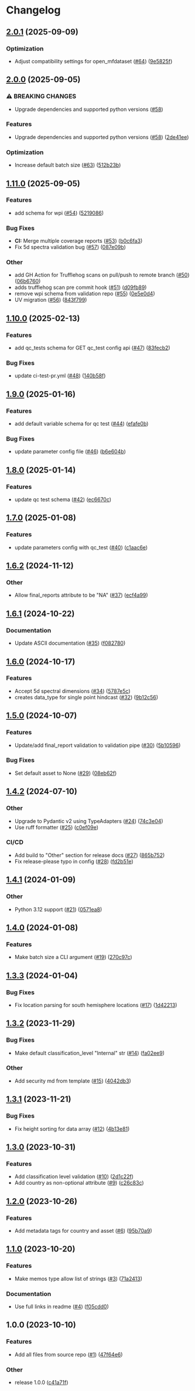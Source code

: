 # Changelog

## [2.0.1](https://github.com/equinor/atmos-validation/compare/v2.0.0...v2.0.1) (2025-09-09)


### Optimization

* Adjust compatibility settings for open_mfdataset ([#64](https://github.com/equinor/atmos-validation/issues/64)) ([9e5825f](https://github.com/equinor/atmos-validation/commit/9e5825f0d666d135f32d06242514258b8288ba9e))

## [2.0.0](https://github.com/equinor/atmos-validation/compare/v1.11.0...v2.0.0) (2025-09-05)


### ⚠ BREAKING CHANGES

* Upgrade dependencies and supported python versions ([#58](https://github.com/equinor/atmos-validation/issues/58))

### Features

* Upgrade dependencies and supported python versions ([#58](https://github.com/equinor/atmos-validation/issues/58)) ([2de41ee](https://github.com/equinor/atmos-validation/commit/2de41ee8300810d4199f181b9a688e654f09fdd3))


### Optimization

* Increase default batch size ([#63](https://github.com/equinor/atmos-validation/issues/63)) ([512b23b](https://github.com/equinor/atmos-validation/commit/512b23b1f063c323f232c8188e3456703fa903c5))

## [1.11.0](https://github.com/equinor/atmos-validation/compare/v1.10.0...v1.11.0) (2025-09-05)


### Features

* add schema for wpi ([#54](https://github.com/equinor/atmos-validation/issues/54)) ([5219086](https://github.com/equinor/atmos-validation/commit/52190869bff082eb3585662591a7cf5f8c2e2398))


### Bug Fixes

* **CI:** Merge multiple coverage reports ([#53](https://github.com/equinor/atmos-validation/issues/53)) ([b0c6fa3](https://github.com/equinor/atmos-validation/commit/b0c6fa380e93b2d3b56f388a214e4f4a3b8dfbf5))
* Fix 5d spectra validation bug ([#57](https://github.com/equinor/atmos-validation/issues/57)) ([087e09b](https://github.com/equinor/atmos-validation/commit/087e09b25a3e966c7bbc5b6631bae20888a428f7))


### Other

* add GH Action for Trufflehog scans on pull/push to remote branch ([#50](https://github.com/equinor/atmos-validation/issues/50)) ([06b6760](https://github.com/equinor/atmos-validation/commit/06b676004eff983eb8139c407242b06f626afe19))
* adds trufflehog scan pre commit hook  ([#51](https://github.com/equinor/atmos-validation/issues/51)) ([d09fb89](https://github.com/equinor/atmos-validation/commit/d09fb8968fee118af28e63c39924093ca3d566a6))
* remove wpi schema from validation repo ([#55](https://github.com/equinor/atmos-validation/issues/55)) ([0e5e0d4](https://github.com/equinor/atmos-validation/commit/0e5e0d4aa3f06023650db0e5838ec76a27121602))
* UV migration ([#56](https://github.com/equinor/atmos-validation/issues/56)) ([843f799](https://github.com/equinor/atmos-validation/commit/843f799501b10cdbe98bd15f1ea5257a333c9762))

## [1.10.0](https://github.com/equinor/atmos-validation/compare/v1.9.0...v1.10.0) (2025-02-13)


### Features

* add qc_tests schema for GET qc_test config api ([#47](https://github.com/equinor/atmos-validation/issues/47)) ([83fecb2](https://github.com/equinor/atmos-validation/commit/83fecb26941957f590c4405dd6d55783b4d7f6db))


### Bug Fixes

* update ci-test-pr.yml ([#48](https://github.com/equinor/atmos-validation/issues/48)) ([140b58f](https://github.com/equinor/atmos-validation/commit/140b58fe9b3e02871c570699e66b06f1ebdec7f4))

## [1.9.0](https://github.com/equinor/atmos-validation/compare/v1.8.0...v1.9.0) (2025-01-16)


### Features

* add default variable schema for qc test ([#44](https://github.com/equinor/atmos-validation/issues/44)) ([efafe0b](https://github.com/equinor/atmos-validation/commit/efafe0bb93c161a23a3c584754bb96aaada21ddc))


### Bug Fixes

* update parameter config file ([#46](https://github.com/equinor/atmos-validation/issues/46)) ([b6e604b](https://github.com/equinor/atmos-validation/commit/b6e604b09dda8dfdf1fa214212e456fd7248e06e))

## [1.8.0](https://github.com/equinor/atmos-validation/compare/v1.7.0...v1.8.0) (2025-01-14)


### Features

* update qc test schema ([#42](https://github.com/equinor/atmos-validation/issues/42)) ([ec6670c](https://github.com/equinor/atmos-validation/commit/ec6670c3996fc09e23e121504da835e8eac5086a))

## [1.7.0](https://github.com/equinor/atmos-validation/compare/v1.6.2...v1.7.0) (2025-01-08)


### Features

* update parameters config with qc_test ([#40](https://github.com/equinor/atmos-validation/issues/40)) ([c1aac6e](https://github.com/equinor/atmos-validation/commit/c1aac6e9094c14f37a96ec2cd87a767303381c35))

## [1.6.2](https://github.com/equinor/atmos-validation/compare/v1.6.1...v1.6.2) (2024-11-12)


### Other

* Allow final_reports attribute to be "NA" ([#37](https://github.com/equinor/atmos-validation/issues/37)) ([ecf4a99](https://github.com/equinor/atmos-validation/commit/ecf4a995bf4a8216775ba3f8313438194b4d04c3))

## [1.6.1](https://github.com/equinor/atmos-validation/compare/v1.6.0...v1.6.1) (2024-10-22)


### Documentation

* Update ASCII documentation ([#35](https://github.com/equinor/atmos-validation/issues/35)) ([f082780](https://github.com/equinor/atmos-validation/commit/f0827803569ce439b7083c453d5b5830be2a9583))

## [1.6.0](https://github.com/equinor/atmos-validation/compare/v1.5.0...v1.6.0) (2024-10-17)


### Features

* Accept 5d spectral dimensions ([#34](https://github.com/equinor/atmos-validation/issues/34)) ([5787e5c](https://github.com/equinor/atmos-validation/commit/5787e5c480e3f1740a4be0c9f4b02a1e8a224a75))
* creates data_type for single point hindcast ([#32](https://github.com/equinor/atmos-validation/issues/32)) ([9b12c56](https://github.com/equinor/atmos-validation/commit/9b12c56877472d0df9871ade71126e630bfa788e))

## [1.5.0](https://github.com/equinor/atmos-validation/compare/v1.4.2...v1.5.0) (2024-10-07)


### Features

* Update/add final_report validation to validation pipe ([#30](https://github.com/equinor/atmos-validation/issues/30)) ([5b10596](https://github.com/equinor/atmos-validation/commit/5b1059683b2ee01ac4b93650b8e592ee856efc51))


### Bug Fixes

* Set default asset to None ([#29](https://github.com/equinor/atmos-validation/issues/29)) ([08eb62f](https://github.com/equinor/atmos-validation/commit/08eb62fe20ebec817f7b6970cd62eb28ed628e71))

## [1.4.2](https://github.com/equinor/atmos-validation/compare/v1.4.1...v1.4.2) (2024-07-10)


### Other

* Upgrade to Pydantic v2 using TypeAdapters ([#24](https://github.com/equinor/atmos-validation/issues/24)) ([74c3e04](https://github.com/equinor/atmos-validation/commit/74c3e04e16a2e771c2ddd1e6eee8dc398f564255))
* Use ruff formatter ([#25](https://github.com/equinor/atmos-validation/issues/25)) ([c0ef09e](https://github.com/equinor/atmos-validation/commit/c0ef09e5c435fcfe75ab5d83336afe336f6c003a))


### CI/CD

* Add build to "Other" section for release docs ([#27](https://github.com/equinor/atmos-validation/issues/27)) ([865b752](https://github.com/equinor/atmos-validation/commit/865b752fe7782f0e62058f96c4e219b1f52cb28f))
* Fix release-please typo in config ([#28](https://github.com/equinor/atmos-validation/issues/28)) ([fd2b51e](https://github.com/equinor/atmos-validation/commit/fd2b51e7446ff2716f8f296577157186bf9339e7))

## [1.4.1](https://github.com/equinor/atmos-validation/compare/v1.4.0...v1.4.1) (2024-01-09)


### Other

* Python 3.12 support ([#21](https://github.com/equinor/atmos-validation/issues/21)) ([0571ea8](https://github.com/equinor/atmos-validation/commit/0571ea8e086a5af6df649184725de406ffcc26b9))

## [1.4.0](https://github.com/equinor/atmos-validation/compare/v1.3.3...v1.4.0) (2024-01-08)


### Features

* Make batch size a CLI argument ([#19](https://github.com/equinor/atmos-validation/issues/19)) ([270c97c](https://github.com/equinor/atmos-validation/commit/270c97cd49aa8e6e434eabe32a1fa108848b9f26))

## [1.3.3](https://github.com/equinor/atmos-validation/compare/v1.3.2...v1.3.3) (2024-01-04)


### Bug Fixes

* Fix location parsing for south hemisphere locations ([#17](https://github.com/equinor/atmos-validation/issues/17)) ([1d42213](https://github.com/equinor/atmos-validation/commit/1d422131287aa959858d7606aecab0f803107928))

## [1.3.2](https://github.com/equinor/atmos-validation/compare/v1.3.1...v1.3.2) (2023-11-29)


### Bug Fixes

* Make default classification_level "Internal" str ([#14](https://github.com/equinor/atmos-validation/issues/14)) ([fa02ee9](https://github.com/equinor/atmos-validation/commit/fa02ee93360d4ec48d96d92ef8d0cf4d52483252))


### Other

* Add security md from template ([#15](https://github.com/equinor/atmos-validation/issues/15)) ([4042db3](https://github.com/equinor/atmos-validation/commit/4042db392425853a44ee58042667f3fffd2bb265))

## [1.3.1](https://github.com/equinor/atmos-validation/compare/v1.3.0...v1.3.1) (2023-11-21)


### Bug Fixes

* Fix height sorting for data array  ([#12](https://github.com/equinor/atmos-validation/issues/12)) ([4b13e81](https://github.com/equinor/atmos-validation/commit/4b13e818af52b91360f083f115396b02904939dc))

## [1.3.0](https://github.com/equinor/atmos-validation/compare/v1.2.0...v1.3.0) (2023-10-31)


### Features

* Add classification level validation ([#10](https://github.com/equinor/atmos-validation/issues/10)) ([2d1c22f](https://github.com/equinor/atmos-validation/commit/2d1c22f88e71eda48a5e22372326163228f47454))
* Add country as non-optional attribute ([#9](https://github.com/equinor/atmos-validation/issues/9)) ([c26c83c](https://github.com/equinor/atmos-validation/commit/c26c83ccd4afa4d6bb887e8994da6d9fbd5c7e9e))

## [1.2.0](https://github.com/equinor/atmos-validation/compare/v1.1.0...v1.2.0) (2023-10-26)


### Features

* Add metadata tags for country and asset ([#6](https://github.com/equinor/atmos-validation/issues/6)) ([95b70a9](https://github.com/equinor/atmos-validation/commit/95b70a9bef97d70a2e5b920965417de9ddcc2a75))

## [1.1.0](https://github.com/equinor/atmos-validation/compare/v1.0.0...v1.1.0) (2023-10-20)


### Features

* Make memos type allow list of strings ([#3](https://github.com/equinor/atmos-validation/issues/3)) ([71a2413](https://github.com/equinor/atmos-validation/commit/71a24139a9e41fd152cbf1ae491fcc324115b955))


### Documentation

* Use full links in readme ([#4](https://github.com/equinor/atmos-validation/issues/4)) ([f05cdd0](https://github.com/equinor/atmos-validation/commit/f05cdd049c8ea2fd8d8965a746f239f89cae3eb7))

## 1.0.0 (2023-10-10)


### Features

* Add all files from source repo ([#1](https://github.com/equinor/atmos-validation/issues/1)) ([47f64e6](https://github.com/equinor/atmos-validation/commit/47f64e6b3528a8225e5ae662966e1c8b11e53616))


### Other

* release 1.0.0 ([c41a71f](https://github.com/equinor/atmos-validation/commit/c41a71fd442b62a1363f5b284bcbe923d297bcc7))
